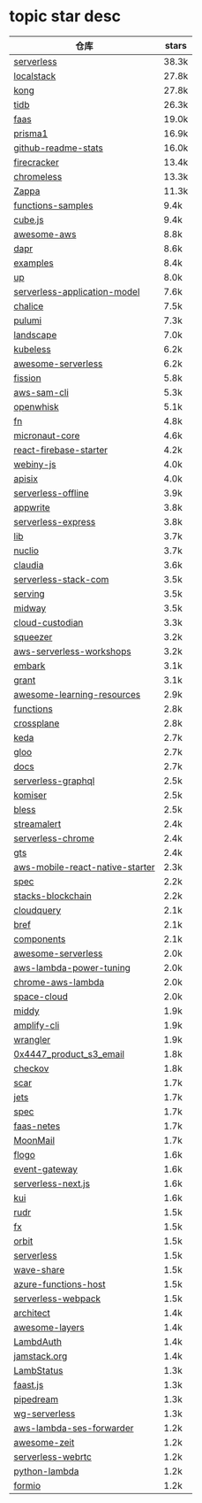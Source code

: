 # topic star desc 




|  仓库   | stars  | 
|-----|-------| 
|[serverless](https://github.com/serverless/serverless.git)|38.3k|
|[localstack](https://github.com/localstack/localstack.git)|27.8k|
|[kong](https://github.com/Kong/kong.git)|27.8k|
|[tidb](https://github.com/pingcap/tidb.git)|26.3k|
|[faas](https://github.com/openfaas/faas.git)|19.0k|
|[prisma1](https://github.com/prisma/prisma1.git)|16.9k|
|[github-readme-stats](https://github.com/anuraghazra/github-readme-stats.git)|16.0k|
|[firecracker](https://github.com/firecracker-microvm/firecracker.git)|13.4k|
|[chromeless](https://github.com/prisma-archive/chromeless.git)|13.3k|
|[Zappa](https://github.com/Miserlou/Zappa.git)|11.3k|
|[functions-samples](https://github.com/firebase/functions-samples.git)|9.4k|
|[cube.js](https://github.com/cube-js/cube.js.git)|9.4k|
|[awesome-aws](https://github.com/donnemartin/awesome-aws.git)|8.8k|
|[dapr](https://github.com/dapr/dapr.git)|8.6k|
|[examples](https://github.com/serverless/examples.git)|8.4k|
|[up](https://github.com/apex/up.git)|8.0k|
|[serverless-application-model](https://github.com/aws/serverless-application-model.git)|7.6k|
|[chalice](https://github.com/aws/chalice.git)|7.5k|
|[pulumi](https://github.com/pulumi/pulumi.git)|7.3k|
|[landscape](https://github.com/cncf/landscape.git)|7.0k|
|[kubeless](https://github.com/kubeless/kubeless.git)|6.2k|
|[awesome-serverless](https://github.com/anaibol/awesome-serverless.git)|6.2k|
|[fission](https://github.com/fission/fission.git)|5.8k|
|[aws-sam-cli](https://github.com/aws/aws-sam-cli.git)|5.3k|
|[openwhisk](https://github.com/apache/openwhisk.git)|5.1k|
|[fn](https://github.com/fnproject/fn.git)|4.8k|
|[micronaut-core](https://github.com/micronaut-projects/micronaut-core.git)|4.6k|
|[react-firebase-starter](https://github.com/kriasoft/react-firebase-starter.git)|4.2k|
|[webiny-js](https://github.com/webiny/webiny-js.git)|4.0k|
|[apisix](https://github.com/apache/apisix.git)|4.0k|
|[serverless-offline](https://github.com/dherault/serverless-offline.git)|3.9k|
|[appwrite](https://github.com/appwrite/appwrite.git)|3.8k|
|[serverless-express](https://github.com/vendia/serverless-express.git)|3.8k|
|[lib](https://github.com/stdlib/lib.git)|3.7k|
|[nuclio](https://github.com/nuclio/nuclio.git)|3.7k|
|[claudia](https://github.com/claudiajs/claudia.git)|3.6k|
|[serverless-stack-com](https://github.com/AnomalyInnovations/serverless-stack-com.git)|3.5k|
|[serving](https://github.com/knative/serving.git)|3.5k|
|[midway](https://github.com/midwayjs/midway.git)|3.5k|
|[cloud-custodian](https://github.com/cloud-custodian/cloud-custodian.git)|3.3k|
|[squeezer](https://github.com/SqueezerIO/squeezer.git)|3.2k|
|[aws-serverless-workshops](https://github.com/aws-samples/aws-serverless-workshops.git)|3.2k|
|[embark](https://github.com/embarklabs/embark.git)|3.1k|
|[grant](https://github.com/simov/grant.git)|3.1k|
|[awesome-learning-resources](https://github.com/lauragift21/awesome-learning-resources.git)|2.9k|
|[functions](https://github.com/iron-io/functions.git)|2.8k|
|[crossplane](https://github.com/crossplane/crossplane.git)|2.8k|
|[keda](https://github.com/kedacore/keda.git)|2.7k|
|[gloo](https://github.com/solo-io/gloo.git)|2.7k|
|[docs](https://github.com/knative/docs.git)|2.7k|
|[serverless-graphql](https://github.com/serverless/serverless-graphql.git)|2.5k|
|[komiser](https://github.com/mlabouardy/komiser.git)|2.5k|
|[bless](https://github.com/Netflix/bless.git)|2.5k|
|[streamalert](https://github.com/airbnb/streamalert.git)|2.4k|
|[serverless-chrome](https://github.com/adieuadieu/serverless-chrome.git)|2.4k|
|[gts](https://github.com/AppScale/gts.git)|2.4k|
|[aws-mobile-react-native-starter](https://github.com/amazon-archives/aws-mobile-react-native-starter.git)|2.3k|
|[spec](https://github.com/cloudevents/spec.git)|2.2k|
|[stacks-blockchain](https://github.com/blockstack/stacks-blockchain.git)|2.2k|
|[cloudquery](https://github.com/t9tio/cloudquery.git)|2.1k|
|[bref](https://github.com/brefphp/bref.git)|2.1k|
|[components](https://github.com/serverless/components.git)|2.1k|
|[awesome-serverless](https://github.com/pmuens/awesome-serverless.git)|2.0k|
|[aws-lambda-power-tuning](https://github.com/alexcasalboni/aws-lambda-power-tuning.git)|2.0k|
|[chrome-aws-lambda](https://github.com/alixaxel/chrome-aws-lambda.git)|2.0k|
|[space-cloud](https://github.com/spaceuptech/space-cloud.git)|2.0k|
|[middy](https://github.com/middyjs/middy.git)|1.9k|
|[amplify-cli](https://github.com/aws-amplify/amplify-cli.git)|1.9k|
|[wrangler](https://github.com/cloudflare/wrangler.git)|1.9k|
|[0x4447_product_s3_email](https://github.com/0x4447/0x4447_product_s3_email.git)|1.8k|
|[checkov](https://github.com/bridgecrewio/checkov.git)|1.8k|
|[scar](https://github.com/cloudkj/scar.git)|1.7k|
|[jets](https://github.com/boltops-tools/jets.git)|1.7k|
|[spec](https://github.com/oam-dev/spec.git)|1.7k|
|[faas-netes](https://github.com/openfaas/faas-netes.git)|1.7k|
|[MoonMail](https://github.com/MoonMail/MoonMail.git)|1.7k|
|[flogo](https://github.com/TIBCOSoftware/flogo.git)|1.6k|
|[event-gateway](https://github.com/serverless/event-gateway.git)|1.6k|
|[serverless-next.js](https://github.com/serverless-nextjs/serverless-next.js.git)|1.6k|
|[kui](https://github.com/IBM/kui.git)|1.6k|
|[rudr](https://github.com/oam-dev/rudr.git)|1.5k|
|[fx](https://github.com/metrue/fx.git)|1.5k|
|[orbit](https://github.com/orbitdb/orbit.git)|1.5k|
|[serverless](https://github.com/phodal/serverless.git)|1.5k|
|[wave-share](https://github.com/ggerganov/wave-share.git)|1.5k|
|[azure-functions-host](https://github.com/Azure/azure-functions-host.git)|1.5k|
|[serverless-webpack](https://github.com/serverless-heaven/serverless-webpack.git)|1.5k|
|[architect](https://github.com/architect/architect.git)|1.4k|
|[awesome-layers](https://github.com/mthenw/awesome-layers.git)|1.4k|
|[LambdAuth](https://github.com/danilop/LambdAuth.git)|1.4k|
|[jamstack.org](https://github.com/jamstack/jamstack.org.git)|1.4k|
|[LambStatus](https://github.com/ks888/LambStatus.git)|1.3k|
|[faast.js](https://github.com/faastjs/faast.js.git)|1.3k|
|[pipedream](https://github.com/PipedreamHQ/pipedream.git)|1.3k|
|[wg-serverless](https://github.com/cncf/wg-serverless.git)|1.3k|
|[aws-lambda-ses-forwarder](https://github.com/arithmetric/aws-lambda-ses-forwarder.git)|1.2k|
|[awesome-zeit](https://github.com/vercel/awesome-zeit.git)|1.2k|
|[serverless-webrtc](https://github.com/cjb/serverless-webrtc.git)|1.2k|
|[python-lambda](https://github.com/nficano/python-lambda.git)|1.2k|
|[formio](https://github.com/formio/formio.git)|1.2k|
